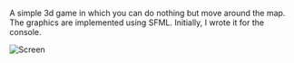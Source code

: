 A simple 3d game in which you can do nothing but move around the map. The graphics are implemented using SFML. Initially, I wrote it for the console.

<picture>
 <source media="(prefers-color-scheme: dark)" srcset="[[[https://github.com/GiperB0la/GiperbolaBook/blob/main/Screen.png](https://github.com/GiperB0la/Dropbox/blob/main/Screen.jpg](https://github.com/GiperB0la/Dropbox-Java/blob/main/Screen.jpg](https://github.com/GiperB0la/SimpleGame3D/blob/main/Screen.png)))">
 <source media="(prefers-color-scheme: light)" srcset="YOUR-LIGHTMODE-IMAGE">
 <img alt="Screen" src="Screen.jpg">
</picture>
